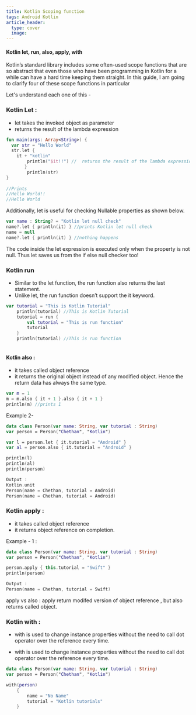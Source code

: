 ```yaml
---
title: Kotlin Scoping function
tags: Android Kotlin
article_header:
  type: cover
  image:
---
```



#### Kotlin let, run, also, apply, with

Kotlin’s standard library includes some often-used scope functions that are so abstract that even those who have been 
programming in Kotlin for a while can have a hard time keeping them straight. In this guide, I am going to clarify four 
of these scope functions in particular


Let's understand each one of this - 

### Kotlin Let : 

- let takes the invoked object  as  parameter 
- returns the result of the lambda expression

```kotlin
fun main(args: Array<String>) {
  var str = "Hello World" 
  str.let { 
	it + "kotlin"
        println("$it!!") //  returns the result of the lambda expression
       }
       	println(str) 
}
 
//Prints
//Hello World!!
//Hello World

```

Additionally, let is useful for checking Nullable properties as shown below.

```kotlin
var name : String? = "Kotlin let null check"
name?.let { println(it) } //prints Kotlin let null check
name = null
name?.let { println(it) } //nothing happens
```
The code inside the let expression is executed only when the property is not null. Thus let saves us from the if else null checker too!


### Kotlin run

- Similar to the let function, the run function also returns the last statement.
- Unlike let, the run function doesn’t support the it keyword.

```kotlin
var tutorial = "This is Kotlin Tutorial"
    println(tutorial) //This is Kotlin Tutorial
    tutorial = run {
        val tutorial = "This is run function"
        tutorial
    }
    println(tutorial) //This is run function
    
```

#### Kotlin also :

- it takes called object reference 
- it returns the original object instead of any modified object. Hence the return data has always the same type.

```kotlin
var m = 1
m = m.also { it + 1 }.also { it + 1 }
println(m) //prints 1 
```

Example 2- 

```kotlin
data class Person(var name: String, var tutorial : String)
var person = Person("Chethan", "Kotlin")

var l = person.let { it.tutorial = "Android" }
var al = person.also { it.tutorial = "Android" }

println(l)
println(al)
println(person)

Output : 
Kotlin.unit
Person(name = Chethan, tutorial = Android)
Person(name = Chethan, tutorial = Android)
```


### Kotlin apply : 

- it takes called object reference 
- it returns object reference on completion.

Example - 1 : 

```kotlin
data class Person(var name: String, var tutorial : String)
var person = Person("Chethan", "Kotlin")

person.apply { this.tutorial = "Swift" }
println(person)

Output : 
Person(name = Chethan, tutorial = Swift)
```

apply vs also : apply return modifed version of object reference , but also returns called object. 

### Kotlin with : 

- with is used to change instance properties without the need to call dot operator over the reference every time.

- with is used to change instance properties without the need to call dot operator over the reference every time.


```Kotlin
data class Person(var name: String, var tutorial : String)
var person = Person("Chethan", "Kotlin")

with(person)
    {
        name = "No Name"
        tutorial = "Kotlin tutorials"
    }
```
